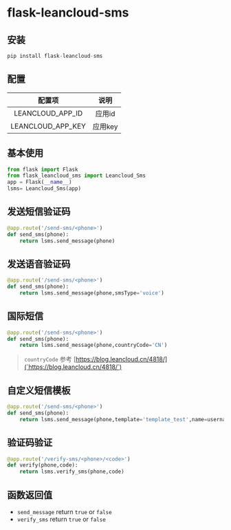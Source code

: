 # flask-leancloud-sms

## 安装

```python
pip install flask-leancloud-sms
```

## 配置

| 配置项 | 说明 |
|:--------------------:|:---------------------------:|
| LEANCLOUD_APP_ID | 应用id |
| LEANCLOUD_APP_KEY | 应用key |

## 基本使用

```python
from flask import Flask
from flask_leancloud_sms import Leancloud_Sms
app = Flask(__name__)
lsms= Leancloud_Sms(app)
```

## 发送短信验证码

```python
@app.route('/send-sms/<phone>')
def send_sms(phone):
    return lsms.send_message(phone)
```

## 发送语音验证码

```python
@app.route('/send-sms/<phone>')
def send_sms(phone):
    return lsms.send_message(phone,smsType='voice')
```

## 国际短信

```python
@app.route('/send-sms/<phone>')
def send_sms(phone):
    return lsms.send_message(phone,countryCode='CN')
```

> `countryCode` 参考 [https://blog.leancloud.cn/4818/](`https://blog.leancloud.cn/4818/`)

## 自定义短信模板

```python
@app.route('/send-sms/<phone>')
def send_sms(phone):
    return lsms.send_message(phone,template='template_test',name=username,time='2017-5-1')
```

## 验证码验证

```python
@app.route('/verify-sms/<phone>/<code>')
def verify(phone,code):
    return lsms.verify_sms(phone,code)
```

## 函数返回值

- `send_message` return `true` or `false`
- `verify_sms` return `true` or `false`
